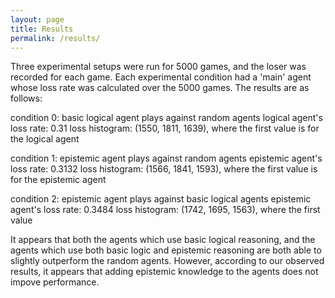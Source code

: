```yaml
---
layout: page
title: Results
permalink: /results/
---
```


Three experimental setups were run for 5000 games, and the loser was recorded for each game. Each experimental condition had a 'main' agent whose loss rate was calculated over the 5000 games. The results are as follows:

condition 0: basic logical agent plays against random agents
logical agent's loss rate: 0.31
loss histogram: (1550, 1811, 1639), where the first value is for the logical agent

condition 1: epistemic agent plays against random agents
epistemic agent's loss rate: 0.3132
loss histogram: (1566, 1841, 1593), where the first value is for the epistemic agent

condition 2: epistemic agent plays against basic logical agents
epistemic agent's loss rate: 0.3484
loss histogram: (1742, 1695, 1563), where the first value 

It appears that both the agents which use basic logical reasoning, and the agents which use both basic logic and epistemic reasoning are both able to slightly outperform the random agents. However, according to our observed results, it appears that adding epistemic knowledge to the agents does not impove performance.

